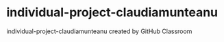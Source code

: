 # individual-project-claudiamunteanu
individual-project-claudiamunteanu created by GitHub Classroom
